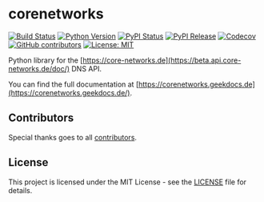 # corenetworks

[![Build Status](https://img.shields.io/drone/build/thegeeklab/corenetworks?logo=drone)](https://cloud.drone.io/thegeeklab/corenetworks)
[![Python Version](https://img.shields.io/pypi/pyversions/corenetworks.svg)](https://pypi.org/project/corenetworks/)
[![PyPI Status](https://img.shields.io/pypi/status/corenetworks.svg)](https://pypi.org/project/corenetworks/)
[![PyPI Release](https://img.shields.io/pypi/v/corenetworks.svg)](https://pypi.org/project/corenetworks/)
[![Codecov](https://img.shields.io/codecov/c/github/thegeeklab/corenetworks)](https://codecov.io/gh/thegeeklab/corenetworks)
[![GitHub contributors](https://img.shields.io/github/contributors/thegeeklab/corenetworks)](https://github.com/thegeeklab/corenetworks/graphs/contributors)
[![License: MIT](https://img.shields.io/github/license/thegeeklab/corenetworks)](https://github.com/thegeeklab/corenetworks/blob/master/LICENSE)


Python library for the [https://core-networks.de](https://beta.api.core-networks.de/doc/) DNS API.

You can find the full documentation at [https://corenetworks.geekdocs.de](https://corenetworks.geekdocs.de/).

## Contributors

Special thanks goes to all [contributors](https://github.com/thegeeklab/corenetworks/graphs/contributors).

## License

This project is licensed under the MIT License - see the [LICENSE](https://github.com/thegeeklab/corenetworks/blob/master/LICENSE) file for details.
